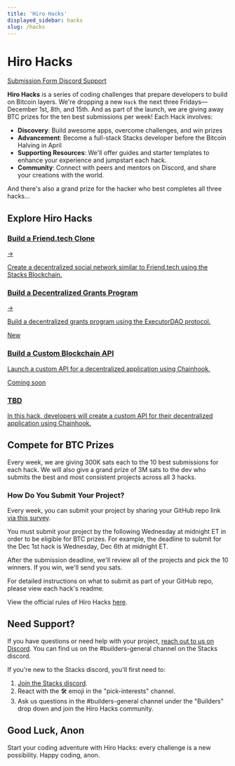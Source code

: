 ```yaml
---
title: 'Hiro Hacks'
displayed_sidebar: hacks
slug: /hacks
---
```


# Hiro Hacks

<div className="gap-3 flex flex-wrap mb-6">
  <a
    className="inline-block bg-neutral-200 hover:bg-neutral-100 rounded-md text-sm text-neutral-700 px-2 py-1 hover:text-neutral-700 hover:no-underline transition-colors"
    href="https://rfw7zqyd.paperform.co/"
    target="_blank"
  >
    Submission Form <span className="i-radix-icons-link-2 align-text-bottom text-lg"></span>
  </a>
  <a
    className="inline-block bg-violet-300 hover:bg-violet-200 rounded-md text-sm text-violet-800 px-2 py-1 hover:text-violet-800 hover:no-underline transition-colors"
    href="https://stacks.chat"
  >
    Discord Support <span className="i-bi-discord align-text-bottom text-lg"></span>
  </a>
</div>

**Hiro Hacks** is a series of coding challenges that prepare developers to build on Bitcoin layers. We're dropping a new `Hack` the next three Fridays—December 1st, 8th, and 15th. And as part of the launch, we are giving away BTC prizes for the ten best submissions per week! Each Hack involves:

- **Discovery**: Build awesome apps, overcome challenges, and win prizes
- **Advancement**: Become a full-stack Stacks developer before the Bitcoin Halving in April
- **Supporting Resources**: We'll offer guides and starter templates to enhance your experience and jumpstart each hack.
- **Community**: Connect with peers and mentors on Discord, and share your creations with the world.

And there's also a grand prize for the hacker who best completes all three hacks...

## Explore Hiro Hacks

<div class="subSections my-8">
  <a href="/hacks/build-a-friend-tech-clone">
    <div class="subSectionTitle"><h3>Build a Friend.tech Clone</h3><span>→</span></div>
    <p>Create a decentralized social network similar to Friend.tech using the Stacks Blockchain.</p>
  </a>
  <a href="/hacks/build-a-decentralized-grants-program">
    <div class="subSectionTitle">
      <h3>Build a Decentralized Grants Program</h3>
      <span>→</span>
    </div>
    <p>Build a decentralized grants program using the ExecutorDAO protocol.</p>
  </a>
</div>
<div class="subSections my-8">
  <a href="/hacks/build-a-custom-api-using-chainhook">
    <span className="inline-flex items-center rounded-md bg-orange-50 dark:bg-red-400/10 px-2 py-1 text-xs font-medium text-orange-700 dark:text-orange-400 ring-1 ring-inset ring-orange-600/10 dark:ring-orange-400/20">
      New
    </span>
    <div class="subSectionTitle">
      <h3>Build a Custom Blockchain API</h3>
    </div>
    <p>Launch a custom API for a decentralized application using Chainhook.</p>
  </a>
  <a href="#" className="card-disabled hide">
    <span className="inline-flex items-center rounded-md bg-orange-50 dark:bg-red-400/10 px-2 py-1 text-xs font-medium text-orange-700 dark:text-orange-400 ring-1 ring-inset ring-orange-600/10 dark:ring-orange-400/20">
      Coming soon
    </span>
    <div class="subSectionTitle">
      <h3>TBD</h3>
    </div>
    <p>In this hack, developers will create a custom API for their decentralized application using Chainhook.</p>
  </a>
</div>

## Compete for BTC Prizes

Every week, we are giving 300K sats each to the 10 best submissions for each hack.
We will also give a grand prize of 3M sats to the dev who submits the best and most consistent projects across all 3 hacks.

### How Do You Submit Your Project?

Every week, you can submit your project by sharing your GitHub repo link [via this survey](https://rfw7zqyd.paperform.co/).

You must submit your project by the following Wednesday at midnight ET in order to be eligible for BTC prizes.
For example, the deadline to submit for the Dec 1st hack is Wednesday, Dec 6th at midnight ET.

After the submission deadline, we'll review all of the projects and pick the 10 winners. If you win, we'll send you sats.

For detailed instructions on what to submit as part of your GitHub repo, please view each hack's readme.

View the official rules of Hiro Hacks [here](https://www.hiro.so/hiro-hacks-rules).

## Need Support?

If you have questions or need help with your project, [reach out to us on Discord](https://stacks.chat/). You can find us on the #builders-general channel on the Stacks discord.

If you're new to the Stacks discord, you'll first need to:

1.  [Join the Stacks discord](https://stacks.chat/).
2.  React with the 🛠️ emoji in the "pick-interests" channel.
3.  Ask us questions in the #builders-general channel under the "Builders" drop down and join the Hiro Hacks community.

## Good Luck, Anon

Start your coding adventure with Hiro Hacks: every challenge is a new possibility. Happy coding, anon.
